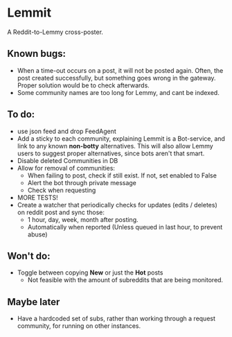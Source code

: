 # Lemmit

A Reddit-to-Lemmy cross-poster.

## Known bugs:
- When a time-out occurs on a post, it will not be posted again. Often, the post created successfully, but something goes wrong in the gateway. Proper solution would be to check afterwards.
- Some community names are too long for Lemmy, and cant be indexed.

## To do:
- use json feed and drop FeedAgent
- Add a sticky to each community, explaining Lemmit is a Bot-service, and link to any known **non-botty** alternatives. This will also allow Lemmy users to suggest proper alternatives, since bots aren't that smart.
- Disable deleted Communities in DB
- Allow for removal of communities:
  - When failing to post, check if still exist. If not, set enabled to False
  - Alert the bot through private message
  - Check when requesting
- MORE TESTS!
- Create a watcher that periodically checks for updates (edits / deletes) on reddit post and sync those:
  * 1 hour, day, week, month after posting.
  * Automatically when reported (Unless queued in last hour, to prevent abuse)

## Won't do:
- Toggle between copying **New** or just the **Hot** posts
  * Not feasible with the amount of subreddits that are being monitored.

## Maybe later
- Have a hardcoded set of subs, rather than working through a request community, for running on other instances.

